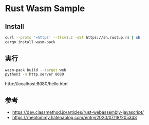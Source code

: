 # Rust Wasm Sample

## Install

```sh
curl --proto '=https' --tlsv1.2 -sSf https://sh.rustup.rs | sh
cargo install wasm-pack
```

## 実行

```sh
wasm-pack build --target web
python3 -m http.server 8080
```

http://localhost:8080/hello.html

## 参考

- https://dev.classmethod.jp/articles/rust-webassembly-javascript/
- https://rheotommy.hatenablog.com/entry/2020/07/18/205343
